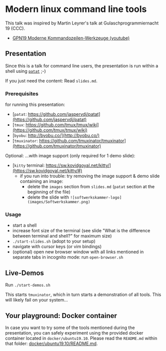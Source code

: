# Modern linux command line tools

This talk was inspired by Martin Leyrer's talk at Gulaschprogrammiernacht 19 (CCC).

- [GPN19 Moderne Kommandozeilen-Werkzeuge (youtube)](https://www.youtube.com/watch?v=8d8-PpcLc24&t=12s)

## Presentation

Since this is a talk for command line users,
the presentation is run within a shell using
[`patat`](https://github.com/jaspervdj/patat) ;-)

If you just need the content: Read `slides.md`.

### Prerequisites

for running this presentation:

- [`patat`: https://github.com/jaspervdj/patat](https://github.com/jaspervdj/patat)
- [`tmux`: https://github.com/tmux/tmux/wiki](https://github.com/tmux/tmux/wiki)
- [`byobu`: http://byobu.co/](http://byobu.co/)
- [`tmuxinator`: https://github.com/tmuxinator/tmuxinator](https://github.com/tmuxinator/tmuxinator)

Optional: ...with image support (only required for 1 demo slide):

- [`kitty` terminal: https://sw.kovidgoyal.net/kitty/](https://sw.kovidgoyal.net/kitty/#)
  - if you run into trouble: try removing the image support & demo slide containing an image:
    - delete the `images` section from `slides.md` (`patat` section at the beginning of the file)
    - delete the slide with `![softwerkskammer-logo](images/Softwerkskammer.png)`

### Usage

- start a shell
- increase font size of the terminal (see slide "What is the difference between terminal and shell?" for maximum size)
- `./start-slides.sh` (adopt to your setup)
- navigate with cursor keys (or vim bindings)
- (optional) open new browser window with all links mentioned in separate tabs in incognito mode: run `open-browser.sh`

## Live-Demos

Run `./start-demos.sh`

This starts `tmuxinator`, which in turn starts a demonstration of all tools.
This will likely fail on your system...

## Your playground: Docker container

In case you want to try some of the tools mentioned during the presentation, you can safely experiment using the provided docker container located in `docker/ubuntu19.10`. Please read the `README.md` within that folder: [docker/ubuntu19.10/README.md](docker/ubuntu19.10/README.md).
